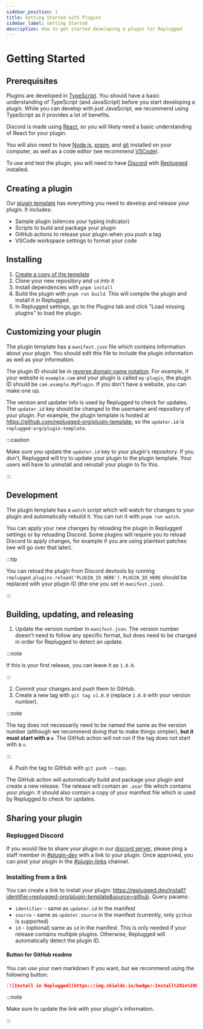 ```yaml
---
sidebar_position: 1
title: Getting Started with Plugins
sidebar_label: Getting Started
description: How to get started developing a plugin for Replugged
---
```


# Getting Started

## Prerequisites

Plugins are developed in [TypeScript](https://www.typescriptlang.org/). You should have a basic
understanding of TypeScript (and JavaScript) before you start developing a plugin. While you can
develop with just JavaScript, we recommend using TypeScript as it provides a lot of benefits.

Discord is made using [React](https://reactjs.org/), so you will likely need a basic understanding
of React for your plugin.

You will also need to have [Node.js](https://nodejs.org/), [pnpm](https://pnpm.io/), and
[git](https://git-scm.com/) installed on your computer, as well as a code editor (we recommend
[VSCode](https://code.visualstudio.com/)).

To use and test the plugin, you will need to have [Discord](https://discord.com/download) with
[Replugged](https://replugged.dev/download) installed.

## Creating a plugin

Our [plugin template](https://github.com/replugged-org/plugin-template) has everything you need to
develop and release your plugin. It includes:

- Sample plugin (silences your typing indicator)
- Scripts to build and package your plugin
- GitHub actions to release your plugin when you push a tag
- VSCode workspace settings to format your code

## Installing

1. [Create a copy of the template](https://github.com/replugged-org/plugin-template/generate)
2. Clone your new repository and `cd` into it
3. Install dependencies with `pnpm install`
4. Build the plugin with `pnpm run build`. This will compile the plugin and install it in Replugged.
5. In Replugged settings, go to the Plugins tab and click "Load missing plugins" to load the plugin.

## Customizing your plugin

The plugin template has a `manifest.json` file which contains information about your plugin. You
should edit this file to include the plugin information as well as your information.

The plugin ID should be in
[reverse domain name notation](https://en.wikipedia.org/wiki/Reverse_domain_name_notation). For
example, if your website is `example.com` and your plugin is called `my-plugin`, the plugin ID
should be `com.example.MyPlugin`. If you don't have a website, you can make one up.

The version and updater info is used by Replugged to check for updates. The `updater.id` key should
be changed to the username and repository of your plugin. For example, the plugin template is hosted
at https://github.com/replugged-org/plugin-template, so the `updater.id` is
`replugged-org/plugin-template`.

:::caution

Make sure you update the `updater.id` key to your plugin's repository. If you don't, Replugged will
try to update your plugin to the plugin template. Your users will have to uninstall and reinstall
your plugin to fix this.

:::

## Development

The plugin template has a `watch` script which will watch for changes to your plugin and
automatically rebuild it. You can run it with `pnpm run watch`.

You can apply your new changes by reloading the plugin in Replugged settings or by reloading
Discord. Some plugins will require you to reload Discord to apply changes, for example if you are
using plaintext patches (we will go over that later).

:::tip

You can reload the plugin from Discord devtools by running
`replugged.plugins.reload('PLUGIN_ID_HERE')`. `PLUGIN_ID_HERE` should be replaced with your plugin
ID (the one you set in `manifest.json`).

:::

## Building, updating, and releasing

1. Update the version number in `manifest.json`. The version number doesn't need to follow any
   specific format, but does need to be changed in order for Replugged to detect an update.

:::note

If this is your first release, you can leave it as `1.0.0`.

:::

2. Commit your changes and push them to GitHub.
3. Create a new tag with `git tag v1.0.0` (replace `1.0.0` with your version number).

:::note

The tag does not necessarily need to be named the same as the version number (although we recommend
doing that to make things simpler), **but it must start with a `v`**. The GitHub action will not run
if the tag does not start with a `v`.

:::

4. Push the tag to GitHub with `git push --tags`.

The GitHub action will automatically build and package your plugin and create a new release. The
release will contain an `.asar` file which contains your plugin. It should also contain a copy of
your manifest file which is used by Replugged to check for updates.

## Sharing your plugin

### Replugged Discord

If you would like to share your plugin in our [discord server](https://discord.gg/replugged), please
ping a staff member in
[#plugin-dev](https://discord.com/channels/1000926524452647132/1000955966520557689) with a link to
your plugin. Once approved, you can post your plugin in the
[#plugin-links](https://discord.com/channels/1000926524452647132/1053466391874900078) channel.

### Installing from a link

You can create a link to install your plugin:
<https://replugged.dev/install?identifier=replugged-org/plugin-template&source=github>. Query
params:

- `identifier` - same as `updater.id` in the manifest
- `source` - same as `updater.source` in the manifest (currently, only `github` is supported)
- `id` - (optional) same as `id` in the manifest. This is only needed if your release contains
  multiple plugins. Otherwise, Replugged will automatically detect the plugin ID.

#### Button for GitHub readme

You can use your own markdown if you want, but we recommend using the following button:

```md
[![Install in Replugged](https://img.shields.io/badge/-Install%20in%20Replugged-blue?style=for-the-badge&logo=none)](https://replugged.dev/install?identifier=YOUR_ADDON_INFO_HERE&source=github)
```

:::note

Make sure to update the link with your plugin's information.

:::
